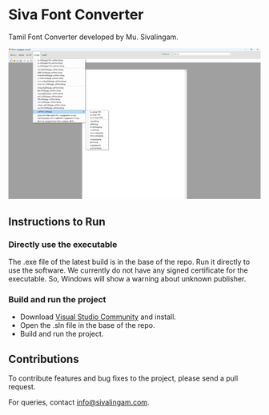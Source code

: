 # Siva Font Converter

Tamil Font Converter developed by Mu. Sivalingam.

![alt text](https://github.com/musivalingam/siva-font-converter/blob/main/App-Screenshot.png)

## Instructions to Run

### Directly use the executable
The .exe file of the latest build is in the base of the repo. Run it directly to use the software. We currently do not have any signed certificate for the executable. So, Windows will show a warning about unknown publisher.

### Build and run the project
- Download [Visual Studio Community](https://visualstudio.microsoft.com/downloads/) and install.
- Open the .sln file in the base of the repo.
- Build and run the project.

## Contributions
To contribute features and bug fixes to the project, please send a pull request.

For queries, contact [info@sivalingam.com](mailto:info@sivalingam.com).
